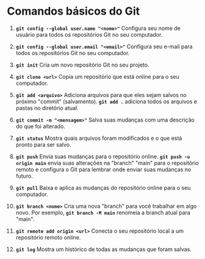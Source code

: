 # Comandos básicos do Git

1. **`git config --global user.name "<nome>"`**
Configura seu nome de usuário para todos os repositórios Git no seu computador.

2. **`git config --global user.email "<email>"`**
Configura seu e-mail para todos os repositórios Git no seu computador.

3. **`git init`**
Cria um novo repositório Git no seu projeto.

4. **`git clone <url>`**
Copia um repositório que está online para o seu computador.

5. **`git add <arquivo>`**
Adiciona arquivos para que eles sejam salvos no próximo "commit" (salvamento). **`git add .`** adiciona todos os arquivos e pastas no diretório atual.

6. **`git commit -m "<mensagem>"`**
Salva suas mudanças com uma descrição do que foi alterado.

7. **`git status`**
Mostra quais arquivos foram modificados e o que está pronto para ser salvo.

8. **`git push`**
Envia suas mudanças para o repositório online. **`git push -u origin main`** envia suas alterações na "branch" "main" para o repositório remoto e configura o Git para lembrar onde enviar suas mudanças no futuro.

9. **`git pull`**
Baixa e aplica as mudanças do repositório online para o seu computador.

10. **`git branch <nome>`**
Cria uma nova "branch" para você trabalhar em algo novo. Por exemplo, **`git branch -M main`** renomeia a branch atual para "main".

11. **`git remote add origin <url>`**
Conecta o seu repositório local a um repositório remoto online.

12. **`git log`**
Mostra um histórico de todas as mudanças que foram salvas.